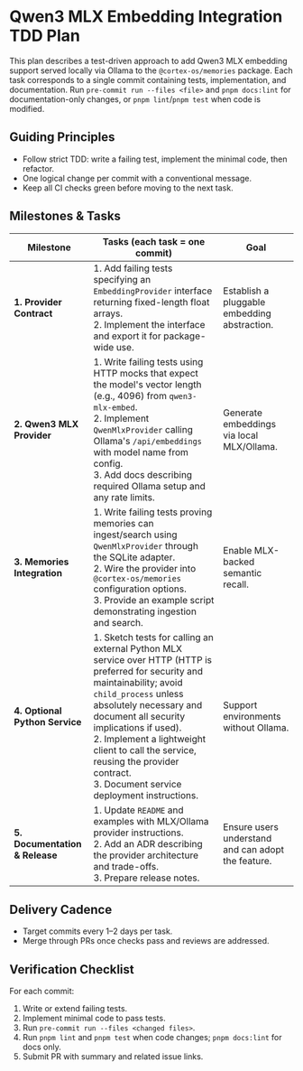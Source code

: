 # Qwen3 MLX Embedding Integration TDD Plan

This plan describes a test-driven approach to add Qwen3 MLX embedding support served locally via Ollama to the `@cortex-os/memories` package. Each task corresponds to a single commit containing tests, implementation, and documentation. Run `pre-commit run --files <file>` and `pnpm docs:lint` for documentation-only changes, or `pnpm lint`/`pnpm test` when code is modified.

## Guiding Principles

- Follow strict TDD: write a failing test, implement the minimal code, then refactor.
- One logical change per commit with a conventional message.
- Keep all CI checks green before moving to the next task.

## Milestones & Tasks

| Milestone                      | Tasks (each task = one commit)                                                                                                                                                                                                                                                            | Goal                                               |
| ------------------------------ | ----------------------------------------------------------------------------------------------------------------------------------------------------------------------------------------------------------------------------------------------------------------------------------------- | -------------------------------------------------- |
| **1. Provider Contract**       | 1. Add failing tests specifying an `EmbeddingProvider` interface returning fixed-length float arrays.<br>2. Implement the interface and export it for package-wide use.                                                                                                                   | Establish a pluggable embedding abstraction.       |
| **2. Qwen3 MLX Provider**      | 1. Write failing tests using HTTP mocks that expect the model's vector length (e.g., 4096) from `qwen3-mlx-embed`.<br>2. Implement `QwenMlxProvider` calling Ollama's `/api/embeddings` with model name from config.<br>3. Add docs describing required Ollama setup and any rate limits. | Generate embeddings via local MLX/Ollama.          |
| **3. Memories Integration**    | 1. Write failing tests proving memories can ingest/search using `QwenMlxProvider` through the SQLite adapter.<br>2. Wire the provider into `@cortex-os/memories` configuration options.<br>3. Provide an example script demonstrating ingestion and search.                               | Enable MLX-backed semantic recall.                 |
| **4. Optional Python Service** | 1. Sketch tests for calling an external Python MLX service over HTTP (HTTP is preferred for security and maintainability; avoid `child_process` unless absolutely necessary and document all security implications if used).<br>2. Implement a lightweight client to call the service, reusing the provider contract.<br>3. Document service deployment instructions.                                                         | Support environments without Ollama.               |
| **5. Documentation & Release** | 1. Update `README` and examples with MLX/Ollama provider instructions.<br>2. Add an ADR describing the provider architecture and trade-offs.<br>3. Prepare release notes.                                                                                                                 | Ensure users understand and can adopt the feature. |

## Delivery Cadence

- Target commits every 1–2 days per task.
- Merge through PRs once checks pass and reviews are addressed.

## Verification Checklist

For each commit:

1. Write or extend failing tests.
2. Implement minimal code to pass tests.
3. Run `pre-commit run --files <changed files>`.
4. Run `pnpm lint` and `pnpm test` when code changes; `pnpm docs:lint` for docs only.
5. Submit PR with summary and related issue links.
